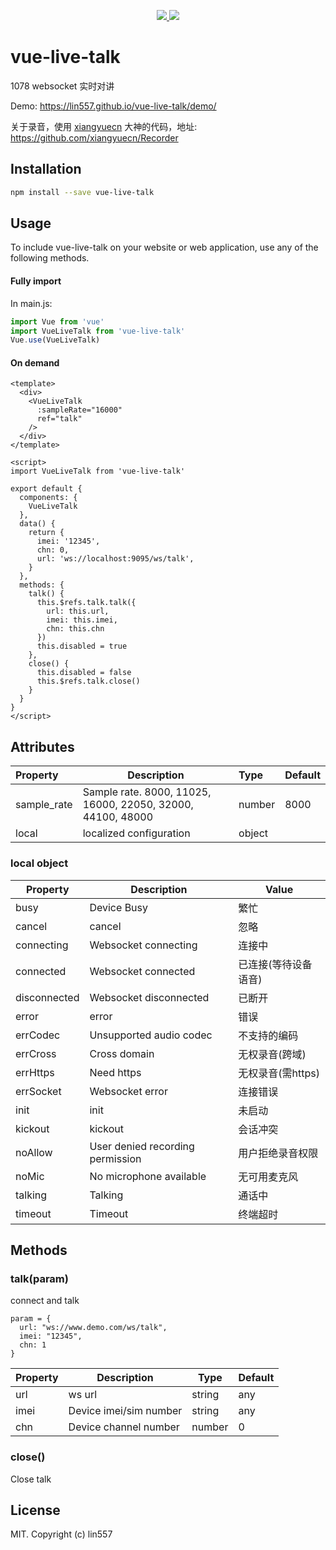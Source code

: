 <p align="center">
  <a href="https://www.npmjs.org/package/vue-live-talk">
    <img src="https://img.shields.io/npm/v/vue-live-talk.svg">
  </a>
  <a href="LICENSE">
    <img src="https://img.shields.io/badge/License-MIT-yellow.svg">
  </a>
</p>

# vue-live-talk

1078 websocket 实时对讲



Demo:  https://lin557.github.io/vue-live-talk/demo/



关于录音，使用 [xiangyuecn](https://github.com/xiangyuecn) 大神的代码，地址: https://github.com/xiangyuecn/Recorder



## Installation



```sh
npm install --save vue-live-talk
```



## Usage

To include vue-live-talk on your website or web application, use any of the following methods.



#### Fully import

In main.js:

```js
import Vue from 'vue'
import VueLiveTalk from 'vue-live-talk'
Vue.use(VueLiveTalk)
```



#### On demand

```vue
<template>
  <div>
    <VueLiveTalk
      :sampleRate="16000"
      ref="talk"
    />
  </div>
</template>

<script>
import VueLiveTalk from 'vue-live-talk'

export default {
  components: {
    VueLiveTalk
  },
  data() {
    return {
      imei: '12345',
      chn: 0,
      url: 'ws://localhost:9095/ws/talk',
    }
  },
  methods: {
    talk() {
      this.$refs.talk.talk({
        url: this.url,
        imei: this.imei,
        chn: this.chn
      })
      this.disabled = true
    },
    close() {
      this.disabled = false
      this.$refs.talk.close()
    }
  }
}
</script>
```



## Attributes



| Property    | Description                                                 | Type   | Default |
| :---------- | ----------------------------------------------------------- | :----- | :------ |
| sample_rate | Sample rate. 8000, 11025, 16000, 22050, 32000, 44100, 48000 | number | 8000    |
| local       | localized configuration                                     | object |         |



### local object

| Property     | Description                      | Value                |
| ------------ | -------------------------------- | -------------------- |
| busy         | Device Busy                      | 繁忙                 |
| cancel       | cancel                           | 忽略                 |
| connecting   | Websocket connecting             | 连接中               |
| connected    | Websocket connected              | 已连接(等待设备语音) |
| disconnected | Websocket disconnected           | 已断开               |
| error        | error                            | 错误                 |
| errCodec     | Unsupported audio codec          | 不支持的编码         |
| errCross     | Cross domain                     | 无权录音(跨域)       |
| errHttps     | Need https                       | 无权录音(需https)    |
| errSocket    | Websocket error                  | 连接错误             |
| init         | init                             | 未启动               |
| kickout      | kickout                          | 会话冲突             |
| noAllow      | User denied recording permission | 用户拒绝录音权限     |
| noMic        | No microphone available          | 无可用麦克风         |
| talking      | Talking                          | 通话中               |
| timeout      | Timeout                          | 终端超时             |



## Methods



### talk(param)

connect and talk

```
param = {
  url: "ws://www.demo.com/ws/talk",
  imei: "12345",
  chn: 1
}
```

| Property | Description            | Type   | Default |
| -------- | ---------------------- | ------ | ------- |
| url      | ws url                 | string | any     |
| imei     | Device imei/sim number | string | any     |
| chn      | Device channel number  | number | 0       |



### close()

Close talk



## License

MIT. Copyright (c) lin557
